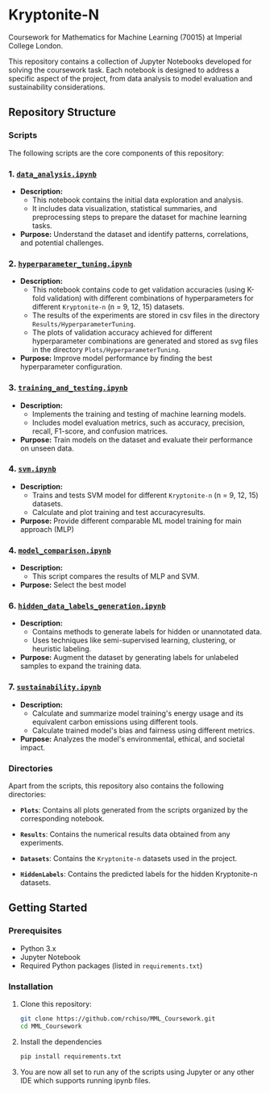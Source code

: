 # Kryptonite-N

Coursework for Mathematics for Machine Learning (70015) at Imperial College London. 

This repository contains a collection of Jupyter Notebooks developed for solving the coursework task. Each notebook is designed to address a specific aspect of the project, from data analysis to model evaluation and sustainability considerations.

## Repository Structure

### Scripts  
The following scripts are the core components of this repository:

### 1. [`data_analysis.ipynb`](./data_analysis.ipynb)
- **Description:** 
  - This notebook contains the initial data exploration and analysis.
  - It includes data visualization, statistical summaries, and preprocessing steps to prepare the dataset for machine learning tasks.
- **Purpose:** Understand the dataset and identify patterns, correlations, and potential challenges.

### 2. [`hyperparameter_tuning.ipynb`](./hyperparameter_tuning.ipynb)
- **Description:** 
  - This notebook contains code to get validation accuracies (using K-fold validation) with different combinations of hyperparameters for different `Kryptonite-n` (n = 9, 12, 15) datasets.
  - The results of the experiments are stored in csv files in the directory `Results/HyperparameterTuning`.
  - The plots of validation accuracy achieved for different hyperparameter combinations are generated and stored as svg files in the directory `Plots/HyperparameterTuning`.
- **Purpose:** Improve model performance by finding the best hyperparameter configuration.

### 3. [`training_and_testing.ipynb`](./training_and_testing.ipynb)
- **Description:** 
  - Implements the training and testing of machine learning models.
  - Includes model evaluation metrics, such as accuracy, precision, recall, F1-score, and confusion matrices.
- **Purpose:** Train models on the dataset and evaluate their performance on unseen data.

### 4. [`svm.ipynb`](./svm.ipynb)
- **Description:** 
  - Trains and tests SVM model for different `Kryptonite-n` (n = 9, 12, 15) datasets.
  - Calculate and plot training and test accuracyresults.
- **Purpose:** Provide different comparable ML model training for main approach (MLP)

### 4. [`model_comparison.ipynb`](./model_comparison.ipynb)
- **Description:** 
  - This script compares the results of MLP and SVM.
- **Purpose:** Select the best model

### 6. [`hidden_data_labels_generation.ipynb`]()
- **Description:** 
  - Contains methods to generate labels for hidden or unannotated data.
  - Uses techniques like semi-supervised learning, clustering, or heuristic labeling.
- **Purpose:** Augment the dataset by generating labels for unlabeled samples to expand the training data.

### 7. [`sustainability.ipynb`](./sustainability.ipynb)
- **Description:** 
  - Calculate and summarize model training's energy usage and its equivalent carbon emissions using different tools.
  - Calculate trained model's bias and fairness using different metrics.
- **Purpose:** Analyzes the model's environmental, ethical, and societal impact.

### Directories  
Apart from the scripts, this repository also contains the following directories:  

- **`Plots`**: Contains all plots generated from the scripts organized by the corresponding notebook.  

- **`Results`**: Contains the numerical results data obtained from any experiments.

- **`Datasets`**: Contains the `Kryptonite-n` datasets used in the project.  

- **`HiddenLabels`**: Contains the predicted labels for the hidden Kryptonite-n datasets.

## Getting Started

### Prerequisites
- Python 3.x
- Jupyter Notebook
- Required Python packages (listed in `requirements.txt`)

### Installation
1. Clone this repository:
   ```bash
   git clone https://github.com/rchiso/MML_Coursework.git
   cd MML_Coursework
   ```

2. Install the dependencies
    ```bash
    pip install requirements.txt
    ```

3. You are now all set to run any of the scripts using Jupyter or any other IDE which supports running ipynb files.
